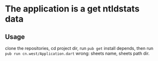 # The application is a get ntldstats data
## Usage
clone the repositories, cd project dir, run `pub get` install depends, then run `pub run cn.west/Application.dart`
wrong: sheets name, sheets path dir.